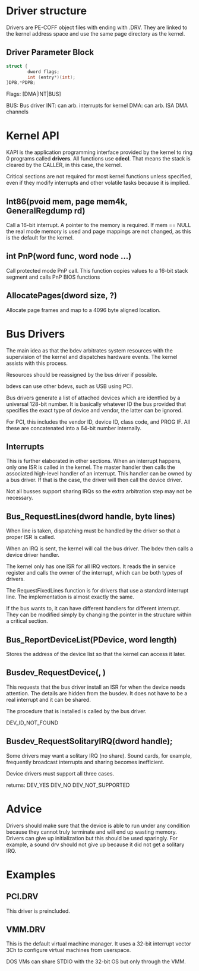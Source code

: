 # Driver structure

Drivers are PE-COFF object files with ending with .DRV. They are linked to the kernel address space and use the same page directory as the kernel.

## Driver Parameter Block

```c
struct {
        dword flags;
        int (entry*)(int);
}DPB,*PDPB;
```

Flags: [DMA|INT|BUS]

BUS: Bus driver
INT: can arb. interrupts for kernel
DMA: can arb. ISA DMA channels

# Kernel API

KAPI is the application programming interface provided by the kernel to ring 0 programs called __drivers__. All functions use __cdecl__. That means the stack is cleared by the CALLER, in this case, the kernel.

Critical sections are not required for most kernel functions unless specified, even if they modify interrupts and other volatile tasks because it is implied.

## Int86(pvoid mem, page mem4k, GeneralRegdump rd)

Call a 16-bit interrupt. A pointer to the memory is required. If mem == NULL the real mode memory is used and page mappings are not changed, as this is the default for the kernel.

## int PnP(word func, word node ...)

Call protected mode PnP call. This function copies values to a 16-bit stack segment and calls PnP BIOS functions

## AllocatePages(dword size, ?)

Allocate page frames and map to a 4096 byte aligned location.

# Bus Drivers

The main idea as that the bdev arbitrates system resources with the supervision of the kernel and dispatches hardware events. The kernel assists with this process.

Resources should be reassigned by the bus driver if possible.

bdevs can use other bdevs, such as USB using PCI.

Bus drivers generate a list of attached devices which are identfied by a universal 128-bit number. It is basically whatever ID the bus provided that specifies the exact type of device and vendor, the latter can be ignored.

For PCI, this includes the vendor ID, device ID, class code, and PROG IF. All these are concatenated into a 64-bit number internally.

## Interrupts

This is further elaborated in other sections. When an interrupt happens, only one ISR is called in the kernel. The master handler then calls the associated high-level handler of an interrupt. This handler can be owned by a bus driver. If that is the case, the driver will then call the device driver.

Not all busses support sharing IRQs so the extra arbitration step may not be necessary.

## Bus_RequestLines(dword handle, byte lines)

When  line is taken, dispatching must be handled by the driver so that a proper ISR is called.

When an IRQ is sent, the kernel will call the bus driver. The bdev then calls a device driver handler.

The kernel only has one ISR for all IRQ vectors. It reads the in service register and calls the owner of the interrupt, which can be both types of drivers.

The RequestFixedLines function is for drivers that use a standard interrupt line. The implementation is almost exactly the same.

If the bus wants to, it can have different handlers for different interrupt. They can be modified simply by changing the pointer in the structure within a critical section.

## Bus_ReportDeviceList(PDevice, word length)

Stores the address of the device list so that the kernel can access it later.

## Busdev_RequestDevice(, )

This requests that the bus driver install an ISR for when the device needs attention. The details are hidden from the busdev. It does not have to be a real interrupt and it can be shared.

The procedure that is installed is called by the bus driver.

DEV_ID_NOT_FOUND

## Busdev_RequestSolitaryIRQ(dword handle);

Some drivers may want a solitary IRQ (no share). Sound cards, for example, frequently broadcast interrupts and sharing becomes inefficient.

Device drivers must support all three cases.

returns:
DEV_YES
DEV_NO
DEV_NOT_SUPPORTED

# Advice

Drivers should make sure that the device is able to run under any condition because they cannot truly terminate and will end up wasting memory. Drivers can give up initialization but this should be used sparingly. For example, a sound drv should not give up because it did not get a solitary IRQ.

# Examples
## PCI.DRV

This driver is preincluded.

## VMM.DRV

This is the default virtual machine manager. It uses a 32-bit interrupt vector 3Ch to configure virtual machines from userspace.

DOS VMs can share STDIO with the 32-bit OS but only through the VMM.

